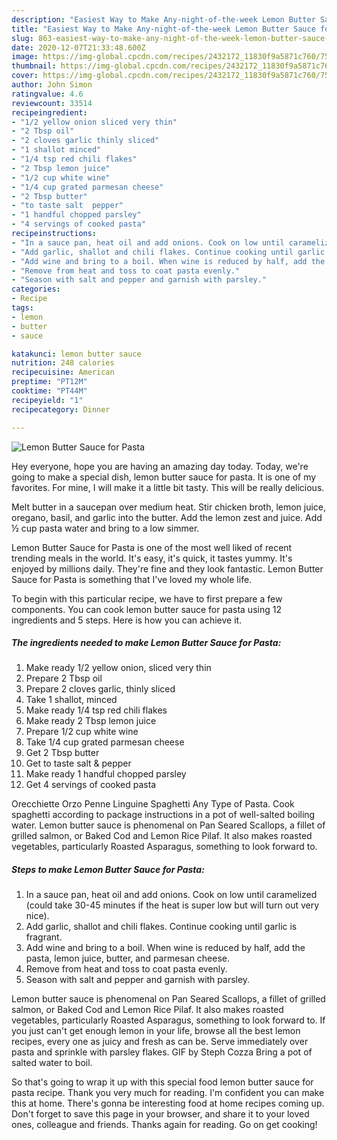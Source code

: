 ```yaml
---
description: "Easiest Way to Make Any-night-of-the-week Lemon Butter Sauce for Pasta"
title: "Easiest Way to Make Any-night-of-the-week Lemon Butter Sauce for Pasta"
slug: 863-easiest-way-to-make-any-night-of-the-week-lemon-butter-sauce-for-pasta
date: 2020-12-07T21:33:48.600Z
image: https://img-global.cpcdn.com/recipes/2432172_11830f9a5871c760/751x532cq70/lemon-butter-sauce-for-pasta-recipe-main-photo.jpg
thumbnail: https://img-global.cpcdn.com/recipes/2432172_11830f9a5871c760/751x532cq70/lemon-butter-sauce-for-pasta-recipe-main-photo.jpg
cover: https://img-global.cpcdn.com/recipes/2432172_11830f9a5871c760/751x532cq70/lemon-butter-sauce-for-pasta-recipe-main-photo.jpg
author: John Simon
ratingvalue: 4.6
reviewcount: 33514
recipeingredient:
- "1/2 yellow onion sliced very thin"
- "2 Tbsp oil"
- "2 cloves garlic thinly sliced"
- "1 shallot minced"
- "1/4 tsp red chili flakes"
- "2 Tbsp lemon juice"
- "1/2 cup white wine"
- "1/4 cup grated parmesan cheese"
- "2 Tbsp butter"
- "to taste salt  pepper"
- "1 handful chopped parsley"
- "4 servings of cooked pasta"
recipeinstructions:
- "In a sauce pan, heat oil and add onions. Cook on low until caramelized (could take 30-45 minutes if the heat is super low but will turn out very nice)."
- "Add garlic, shallot and chili flakes. Continue cooking until garlic is fragrant."
- "Add wine and bring to a boil. When wine is reduced by half, add the pasta, lemon juice, butter, and parmesan cheese."
- "Remove from heat and toss to coat pasta evenly."
- "Season with salt and pepper and garnish with parsley."
categories:
- Recipe
tags:
- lemon
- butter
- sauce

katakunci: lemon butter sauce 
nutrition: 248 calories
recipecuisine: American
preptime: "PT12M"
cooktime: "PT44M"
recipeyield: "1"
recipecategory: Dinner

---
```



![Lemon Butter Sauce for Pasta](https://img-global.cpcdn.com/recipes/2432172_11830f9a5871c760/751x532cq70/lemon-butter-sauce-for-pasta-recipe-main-photo.jpg)

Hey everyone, hope you are having an amazing day today. Today, we're going to make a special dish, lemon butter sauce for pasta. It is one of my favorites. For mine, I will make it a little bit tasty. This will be really delicious.

Melt butter in a saucepan over medium heat. Stir chicken broth, lemon juice, oregano, basil, and garlic into the butter. Add the lemon zest and juice. Add ½ cup pasta water and bring to a low simmer.

Lemon Butter Sauce for Pasta is one of the most well liked of recent trending meals in the world. It's easy, it's quick, it tastes yummy. It's enjoyed by millions daily. They're fine and they look fantastic. Lemon Butter Sauce for Pasta is something that I've loved my whole life.


To begin with this particular recipe, we have to first prepare a few components. You can cook lemon butter sauce for pasta using 12 ingredients and 5 steps. Here is how you can achieve it.

<!--inarticleads1-->

##### The ingredients needed to make Lemon Butter Sauce for Pasta:

1. Make ready 1/2 yellow onion, sliced very thin
1. Prepare 2 Tbsp oil
1. Prepare 2 cloves garlic, thinly sliced
1. Take 1 shallot, minced
1. Make ready 1/4 tsp red chili flakes
1. Make ready 2 Tbsp lemon juice
1. Prepare 1/2 cup white wine
1. Take 1/4 cup grated parmesan cheese
1. Get 2 Tbsp butter
1. Get to taste salt &amp; pepper
1. Make ready 1 handful chopped parsley
1. Get 4 servings of cooked pasta


Orecchiette Orzo Penne Linguine Spaghetti Any Type of Pasta. Cook spaghetti according to package instructions in a pot of well-salted boiling water. Lemon butter sauce is phenomenal on Pan Seared Scallops, a fillet of grilled salmon, or Baked Cod and Lemon Rice Pilaf. It also makes roasted vegetables, particularly Roasted Asparagus, something to look forward to. 

<!--inarticleads2-->

##### Steps to make Lemon Butter Sauce for Pasta:

1. In a sauce pan, heat oil and add onions. Cook on low until caramelized (could take 30-45 minutes if the heat is super low but will turn out very nice).
1. Add garlic, shallot and chili flakes. Continue cooking until garlic is fragrant.
1. Add wine and bring to a boil. When wine is reduced by half, add the pasta, lemon juice, butter, and parmesan cheese.
1. Remove from heat and toss to coat pasta evenly.
1. Season with salt and pepper and garnish with parsley.


Lemon butter sauce is phenomenal on Pan Seared Scallops, a fillet of grilled salmon, or Baked Cod and Lemon Rice Pilaf. It also makes roasted vegetables, particularly Roasted Asparagus, something to look forward to. If you just can&#39;t get enough lemon in your life, browse all the best lemon recipes, every one as juicy and fresh as can be. Serve immediately over pasta and sprinkle with parsley flakes. GIF by Steph Cozza Bring a pot of salted water to boil. 

So that's going to wrap it up with this special food lemon butter sauce for pasta recipe. Thank you very much for reading. I'm confident you can make this at home. There's gonna be interesting food at home recipes coming up. Don't forget to save this page in your browser, and share it to your loved ones, colleague and friends. Thanks again for reading. Go on get cooking!
